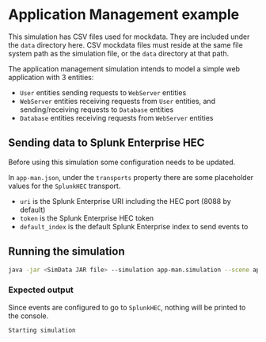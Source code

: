 # Application Management example

This simulation has CSV files used for mockdata. They are included under the `data` directory here. CSV mockdata files must reside at the same file system path as the simulation file, or the `data` directory at that path.

The application management simulation intends to model a simple web application with 3 entities:

* `User` entities sending requests to `WebServer` entities
* `WebServer` entities receiving requests from `User` entities, and sending/receiving requests to `Database` entities
* `Database` entities receiving requests from `WebServer` entities

## Sending data to Splunk Enterprise HEC

Before using this simulation some configuration needs to be updated.

In `app-man.json`, under the `transports` property there are some placeholder values for the `SplunkHEC` transport.

* `uri` is the Splunk Enterprise URI including the HEC port (8088 by default)
* `token` is the Splunk Enterprise HEC token
* `default_index` is the default Splunk Enterprise index to send events to

## Running the simulation

```sh
java -jar <SimData JAR file> --simulation app-man.simulation --scene app-man.json
```

### Expected output

Since events are configured to go to `SplunkHEC`, nothing will be printed to the console.

```sh
Starting simulation
```